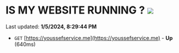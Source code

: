 # IS MY WEBSITE RUNNING ? [![](https://img.shields.io/static/v1?label=Sponsor&message=%E2%9D%A4&logo=GitHub&color=%23fe8e86)](https://github.com/sponsors/<username>)

Last updated: **1/5/2024, 8:29:44 PM**

- `GET` [https://youssefservice.me](https://youssefservice.me) - **Up** (640ms)
